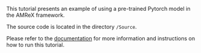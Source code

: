 This tutorial presents an example of using a pre-trained Pytorch model in the AMReX framework.

The source code is located in the directory `/Source`.

Please refer to the [documentation](https://amrex-codes.github.io/amrex/tutorials_html/ML_Tutorial.html) for more information and instructions on how to run this tutorial.


<!---
Torchscript code based on https://pytorch.org/tutorials/advanced/cpp_export.html 
-->
